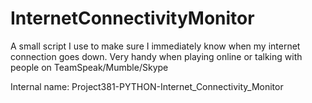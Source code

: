 # InternetConnectivityMonitor
A small script I use to make sure I immediately know when my internet connection goes down. Very handy when playing online or talking with people on TeamSpeak/Mumble/Skype

Internal name: Project381-PYTHON-Internet_Connectivity_Monitor
